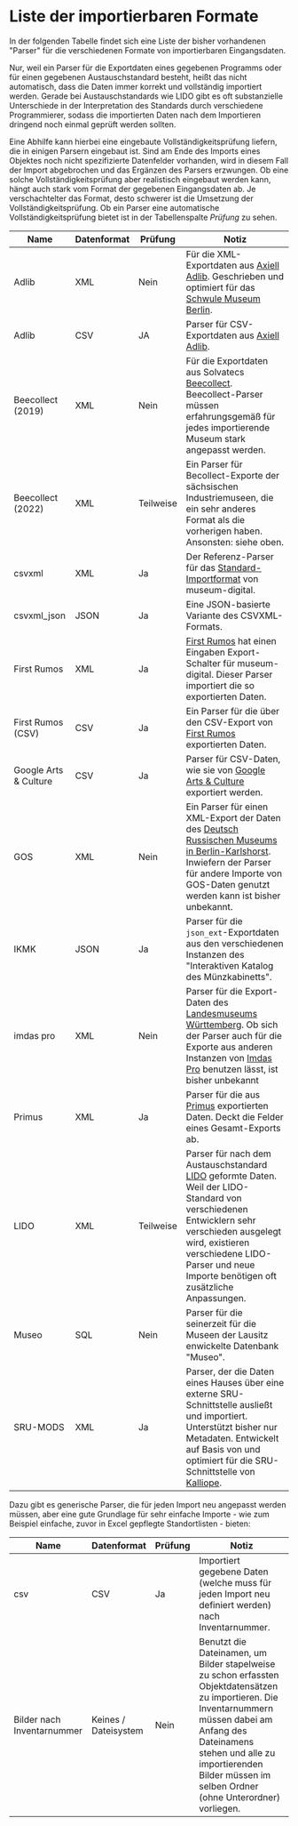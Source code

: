 # Liste der importierbaren Formate

In der folgenden Tabelle findet sich eine Liste der bisher vorhandenen "Parser" für die verschiedenen Formate von importierbaren Eingangsdaten.

Nur, weil ein Parser für die Exportdaten eines gegebenen Programms oder für einen gegebenen Austauschstandard besteht, heißt das nicht automatisch, dass die Daten immer korrekt und vollständig importiert werden. Gerade bei Austauschstandards wie LIDO gibt es oft substanzielle Unterschiede in der Interpretation des Standards durch verschiedene Programmierer, sodass die importierten Daten nach dem Importieren dringend noch einmal geprüft werden sollten.

Eine Abhilfe kann hierbei eine eingebaute Vollständigkeitsprüfung liefern, die in einigen Parsern eingebaut ist. Sind am Ende des Imports eines Objektes noch nicht spezifizierte Datenfelder vorhanden, wird in diesem Fall der Import abgebrochen und das Ergänzen des Parsers erzwungen. Ob eine solche Vollständigkeitsprüfung aber realistisch eingebaut werden kann, hängt auch stark vom Format der gegebenen Eingangsdaten ab. Je verschachtelter das Format, desto schwerer ist die Umsetzung der Vollständigkeitsprüfung. Ob ein Parser eine automatische Vollständigkeitsprüfung bietet ist in der Tabellenspalte _Prüfung_ zu sehen.

| Name                  | Datenformat | Prüfung   | Notiz     |
|-----------------------|-------------|-----------|-----------|
| Adlib                 | XML         | Nein      | Für die XML-Exportdaten aus [Axiell Adlib](https://www.axiell.com/de/loesungen/produkt/adlib/). Geschrieben und optimiert für das [Schwule Museum Berlin](https://www.schwulesmuseum.de/). |
| Adlib                 | CSV         | JA        | Parser für CSV-Exportdaten aus [Axiell Adlib](https://www.axiell.com/de/loesungen/produkt/adlib/).                  |
| Beecollect (2019)     | XML         | Nein      | Für die Exportdaten aus Solvatecs [Beecollect](http://www.solvatec.com/index.php?id=21). Beecollect-Parser müssen erfahrungsgemäß für jedes importierende Museum stark angepasst werden. |
| Beecollect (2022)     | XML         | Teilweise | Ein Parser für Becollect-Exporte der sächsischen Industriemuseen, die ein sehr anderes Format als die vorherigen haben. Ansonsten: siehe oben. |
| csvxml                | XML         | Ja        | Der Referenz-Parser für das [Standard-Importformat](./CSVXML.md) von museum-digital. |
| csvxml_json           | JSON        | Ja        | Eine JSON-basierte Variante des CSVXML-Formats. |
| First Rumos           | XML         | Ja        | [First Rumos](https://www.firstrumos.de) hat einen Eingaben Export-Schalter für museum-digital. Dieser Parser importiert die so exportierten Daten. |
| First Rumos (CSV)     | CSV         | Ja        | Ein Parser für die über den CSV-Export von [First Rumos](https://www.firstrumos.de) exportierten Daten. |
| Google Arts & Culture | CSV         | Ja        | Parser für CSV-Daten, wie sie von [Google Arts & Culture](https://artsandculture.google.com/) exportiert werden. |
| GOS                   | XML         | Nein      | Ein Parser für einen XML-Export der Daten des [Deutsch Russischen Museums in Berlin-Karlshorst](https://www.museum-karlshorst.de/). Inwiefern der Parser für andere Importe von GOS-Daten genutzt werden kann ist bisher unbekannt. |
| IKMK                  | JSON        | Ja        | Parser für die `json_ext`-Exportdaten aus den verschiedenen Instanzen des "Interaktiven Katalog des Münzkabinetts". |
| imdas pro             | XML         | Nein      | Parser für die Export-Daten des [Landesmuseums Württemberg](https://www.landesmuseum-stuttgart.de/). Ob sich der Parser auch für die Exporte aus anderen Instanzen von [Imdas Pro](https://www.joanneum.at/digital/produkteloesungen/imdas-pro-archivis-pro) benutzen lässt, ist bisher unbekannt |
| Primus                | XML         | Ja        | Parser für die aus [Primus](https://www.landesstelle.de/service/primus/) exportierten Daten. Deckt die Felder eines Gesamt-Exports ab. |
| LIDO                  | XML         | Teilweise | Parser für nach dem Austauschstandard [LIDO](https://cidoc.mini.icom.museum/working-groups/lido/lido-overview/about-lido/) geformte Daten. Weil der LIDO-Standard von verschiedenen Entwicklern sehr verschieden ausgelegt wird, existieren verschiedene LIDO-Parser und neue Importe benötigen oft zusätzliche Anpassungen. |
| Museo                 | SQL         | Nein      | Parser für die seinerzeit für die Museen der Lausitz enwickelte Datenbank "Museo". |
| SRU-MODS              | XML         | Ja        | Parser, der die Daten eines Hauses über eine externe SRU-Schnittstelle ausließt und importiert. Unterstützt bisher nur Metadaten. Entwickelt auf Basis von und optimiert für die SRU-Schnittstelle von [Kalliope](https://kalliope-verbund.info/). |

Dazu gibt es generische Parser, die für jeden Import neu angepasst werden müssen, aber eine gute Grundlage für sehr einfache Importe - wie zum Beispiel einfache, zuvor in Excel gepflegte Standortlisten - bieten:

| Name                       | Datenformat          | Prüfung | Notiz                                                                                                                                 |
|----------------------------|----------------------|---------|-------------------------------------------------------------------------------------------------------------------------------------|
| csv                        | CSV                  | Ja      | Importiert gegebene Daten (welche muss für jeden Import neu definiert werden) nach Inventarnummer.                                                                                                                       |
| Bilder nach Inventarnummer | Keines / Dateisystem | Nein    | Benutzt die Dateinamen, um Bilder stapelweise zu schon erfassten Objektdatensätzen zu importieren. Die Inventarnummern müssen dabei am Anfang des Dateinamens stehen und alle zu importierenden Bilder müssen im selben Ordner (ohne Unterordner) vorliegen. |
